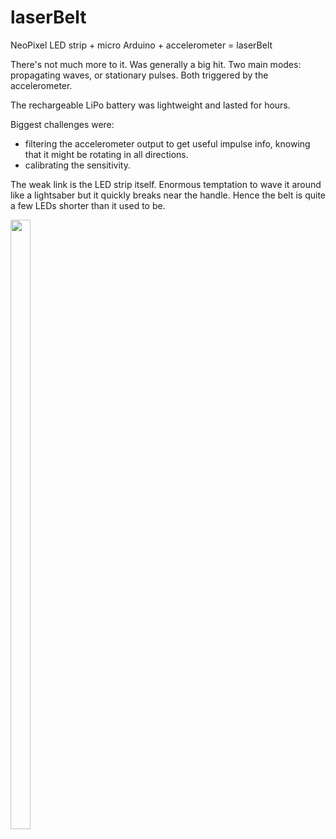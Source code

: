 # laserBelt
NeoPixel LED strip + micro Arduino + accelerometer = laserBelt

There's not much more to it. Was generally a big hit. Two main modes: propagating waves, or stationary pulses. Both triggered by the accelerometer. 

The rechargeable LiPo battery was lightweight and lasted for hours.

Biggest challenges were:
- filtering the accelerometer output to get useful impulse info, knowing that it might be rotating in all directions.
- calibrating the sensitivity.

The weak link is the LED strip itself. Enormous temptation to wave it around like a lightsaber but it quickly breaks near the handle. Hence the belt is quite a few LEDs shorter than it used to be.

<img src=https://user-images.githubusercontent.com/25584653/111915094-8d7fdc00-8a6c-11eb-8ebc-ce9c14e4ea48.gif width=25% height=50%>
